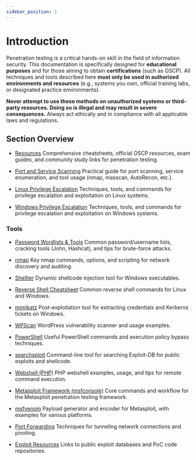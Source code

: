 ```yaml
---
sidebar_position: 1
---
```


# Introduction

Penetration testing is a critical hands-on skill in the field of information security. This documentation is specifically designed for **educational purposes** and for those aiming to obtain **certifications** (such as OSCP).
All techniques and tools described here **must only be used in authorized environments and resources** (e.g., systems you own, official training labs, or designated practice environments).

**Never attempt to use these methods on unauthorized systems or third-party resources. Doing so is illegal and may result in severe consequences.**
Always act ethically and in compliance with all applicable laws and regulations.

## Section Overview

- [Resources](./resources.md)
  Comprehensive cheatsheets, official OSCP resources, exam guides, and community study links for penetration testing.

- [Port and Service Scanning](./scan.md)
  Practical guide for port scanning, service enumeration, and tool usage (nmap, masscan, AutoRecon, etc.).

- [Linux Privilege Escalation](./linux.md)
  Techniques, tools, and commands for privilege escalation and exploitation on Linux systems.

- [Windows Privilege Escalation](./windows.md)
  Techniques, tools, and commands for privilege escalation and exploitation on Windows systems.

### Tools

- [Password Wordlists & Tools](./tools/password.md)
  Common password/username lists, cracking tools (John, Hashcat), and tips for brute-force attacks.

- [nmap](./tools/nmap.md)
  Key nmap commands, options, and scripting for network discovery and auditing.

- [Shellter](./tools/shellter.md)
  Dynamic shellcode injection tool for Windows executables.

- [Reverse Shell Cheatsheet](./tools/reverseshell.md)
  Common reverse shell commands for Linux and Windows.

- [mimikatz](./tools/mimikatz.md)
  Post-exploitation tool for extracting credentials and Kerberos tickets on Windows.

- [WPScan](./tools/wpscan.md)
  WordPress vulnerability scanner and usage examples.

- [PowerShell](./tools/powershell.md)
  Useful PowerShell commands and execution policy bypass techniques.

- [searchsploit](./tools/searchsploit.md)
  Command-line tool for searching Exploit-DB for public exploits and shellcode.

- [Webshell (PHP)](./tools/webshell.md)
  PHP webshell examples, usage, and tips for remote command execution.

- [Metasploit Framework (msfconsole)](./tools/metasploit.md)
  Core commands and workflow for the Metasploit penetration testing framework.

- [msfvenom](./tools/msfvenom.md)
  Payload generator and encoder for Metasploit, with examples for various platforms.

- [Port Forwarding](./tools/portforward.md)
  Techniques for tunneling network connections and pivoting.

- [Exploit Resources](./tools/exploit.md)
  Links to public exploit databases and PoC code repositories.

